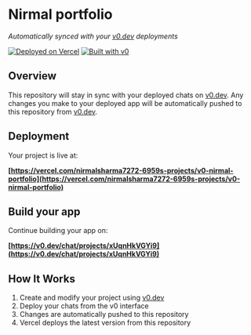 # Nirmal portfolio

*Automatically synced with your [v0.dev](https://v0.dev) deployments*

[![Deployed on Vercel](https://img.shields.io/badge/Deployed%20on-Vercel-black?style=for-the-badge&logo=vercel)](https://vercel.com/nirmalsharma7272-6959s-projects/v0-nirmal-portfolio)
[![Built with v0](https://img.shields.io/badge/Built%20with-v0.dev-black?style=for-the-badge)](https://v0.dev/chat/projects/xUqnHkVGYi9)

## Overview

This repository will stay in sync with your deployed chats on [v0.dev](https://v0.dev).
Any changes you make to your deployed app will be automatically pushed to this repository from [v0.dev](https://v0.dev).

## Deployment

Your project is live at:

**[https://vercel.com/nirmalsharma7272-6959s-projects/v0-nirmal-portfolio](https://vercel.com/nirmalsharma7272-6959s-projects/v0-nirmal-portfolio)**

## Build your app

Continue building your app on:

**[https://v0.dev/chat/projects/xUqnHkVGYi9](https://v0.dev/chat/projects/xUqnHkVGYi9)**

## How It Works

1. Create and modify your project using [v0.dev](https://v0.dev)
2. Deploy your chats from the v0 interface
3. Changes are automatically pushed to this repository
4. Vercel deploys the latest version from this repository